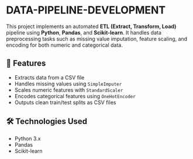 # DATA-PIPELINE-DEVELOPMENT

This project implements an automated **ETL (Extract, Transform, Load)** pipeline using **Python**, **Pandas**, and **Scikit-learn**. It handles data preprocessing tasks such as missing value imputation, feature scaling, and encoding for both numeric and categorical data.

## 📌 Features

- Extracts data from a CSV file
- Handles missing values using `SimpleImputer`
- Scales numeric features with `StandardScaler`
- Encodes categorical features using `OneHotEncoder`
- Outputs clean train/test splits as CSV files

## 🛠️ Technologies Used

- Python 3.x
- Pandas
- Scikit-learn

